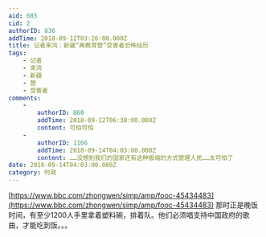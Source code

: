 ```yaml
---
aid: 685
cid: 2
authorID: 836
addTime: 2018-09-12T03:26:00.000Z
title: 记者来鸿：新疆“再教育营”受害者恐怖经历
tags:
    - 记者
    - 来鸿
    - 新疆
    - 营
    - 受害者
comments:
    -
        authorID: 860
        addTime: 2018-09-12T06:38:00.000Z
        content: 可怕可怕
    -
        authorID: 1166
        addTime: 2018-09-14T04:03:00.000Z
        content: ……没想到我们的国家还有这种极端的方式管理人民……太可怕了
date: 2018-09-14T04:03:00.000Z
category: 时政
---
```


[https://www.bbc.com/zhongwen/simp/amp/fooc-45434483](https://www.bbc.com/zhongwen/simp/amp/fooc-45434483) 那时正是晚饭时间，有至少1200人手里拿着塑料碗，排着队。他们必须唱支持中国政府的歌曲，才能吃到饭。。。
